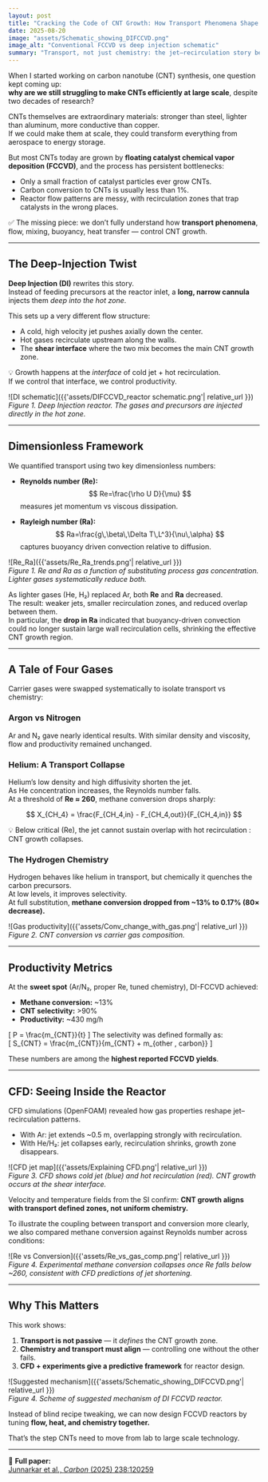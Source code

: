 ```yaml
---
layout: post
title: "Cracking the Code of CNT Growth: How Transport Phenomena Shape Deep-Injection Reactors"
date: 2025-08-20
image: "assets/Schematic_showing_DIFCCVD.png"
image_alt: "Conventional FCCVD vs deep injection schematic"
summary: "Transport, not just chemistry: the jet–recirculation story behind CNT yield in DI-FCCVD."
---
```


When I started working on carbon nanotube (CNT) synthesis, one question kept coming up:  
**why are we still struggling to make CNTs efficiently at large scale**, despite two decades of research?

CNTs themselves are extraordinary materials: stronger than steel, lighter than aluminum, more conductive than copper.  
If we could make them at scale, they could transform everything from aerospace to energy storage.  

But most CNTs today are grown by **floating catalyst chemical vapor deposition (FCCVD)**, and the process has persistent bottlenecks:

- Only a small fraction of catalyst particles ever grow CNTs.  
- Carbon conversion to CNTs is usually less than 1%.  
- Reactor flow patterns are messy, with recirculation zones that trap catalysts in the wrong places.  

✅ The missing piece: we don’t fully understand how **transport phenomena**, flow, mixing, buoyancy, heat transfer — control CNT growth.

---

## The Deep-Injection Twist

**Deep Injection (DI)** rewrites this story.  
Instead of feeding precursors at the reactor inlet, a **long, narrow cannula** injects them *deep into the hot zone*.  

This sets up a very different flow structure:

- A cold, high velocity jet pushes axially down the center.  
- Hot gases recirculate upstream along the walls.  
- The **shear interface** where the two mix becomes the main CNT growth zone.  

💡 Growth happens at the *interface* of cold jet + hot recirculation.  
If we control that interface, we control productivity.

![DI schematic]({{'assets/DIFCCVD_reactor schematic.png'| relative_url }})  
*Figure 1. Deep Injection reactor. The gases and precursors are injected directly in the hot zone.*

---

## Dimensionless Framework

We quantified transport using two key dimensionless numbers:

- **Reynolds number (Re):**
$$
Re=\frac{\rho U D}{\mu}
$$
measures jet momentum vs viscous dissipation.

- **Rayleigh number (Ra):**  
$$
Ra=\frac{g\,\beta\,\Delta T\,L^3}{\nu\,\alpha}
$$
captures buoyancy driven convection relative to diffusion.

![Re_Ra]({{'assets/Re_Ra_trends.png'| relative_url }})  
*Figure 1. Re and Ra as a function of substituting process gas concentration. Lighter gases systematically reduce both.*

As lighter gases (He, H₂) replaced Ar, both **Re** and **Ra** decreased.  
The result: weaker jets, smaller recirculation zones, and reduced overlap between them.  
In particular, the **drop in Ra** indicated that buoyancy-driven convection could no longer sustain large wall recirculation cells, shrinking the effective CNT growth region.

---

## A Tale of Four Gases

Carrier gases were swapped systematically to isolate transport vs chemistry:

### Argon vs Nitrogen
Ar and N₂ gave nearly identical results. With similar density and viscosity, flow and productivity remained unchanged.

### Helium: A Transport Collapse
Helium’s low density and high diffusivity shorten the jet.  
As He concentration increases, the Reynolds number falls.  
At a threshold of **Re ≈ 260**, methane conversion drops sharply:

$$
X_{CH_4} = \frac{F_{CH_4,in} - F_{CH_4,out}}{F_{CH_4,in}}
$$

💡 Below critical \(Re\), the jet cannot sustain overlap with hot recirculation : CNT growth collapses.

### The Hydrogen Chemistry
Hydrogen behaves like helium in transport, but chemically it quenches the carbon precursors.  
At low levels, it improves selectivity.  
At full substitution, **methane conversion dropped from ~13% to 0.17% (80× decrease).**

![Gas productivity]({{'assets/Conv_change_with_gas.png'| relative_url }})  
*Figure 2. CNT conversion vs carrier gas composition.*

---

## Productivity Metrics

At the **sweet spot** (Ar/N₂, proper Re, tuned chemistry), DI-FCCVD achieved:

- **Methane conversion:** ~13%  
- **CNT selectivity:** >90%  
- **Productivity:** ~430 mg/h  

\[
P = \frac{m_{CNT}}{t}
\]
The selectivity was defined formally as:  
\[
S_{CNT} = \frac{m_{CNT}}{m_{CNT} + m_{other \, carbon}}
\]

These numbers are among the **highest reported FCCVD yields**.


---

## CFD: Seeing Inside the Reactor

CFD simulations (OpenFOAM) revealed how gas properties reshape jet–recirculation patterns.

- With Ar: jet extends ~0.5 m, overlapping strongly with recirculation.  
- With He/H₂: jet collapses early, recirculation shrinks, growth zone disappears.

![CFD jet map]({{'assets/Explaining CFD.png'| relative_url }})  
*Figure 3. CFD shows cold jet (blue) and hot recirculation (red). CNT growth occurs at the shear interface.*

Velocity and temperature fields from the SI confirm: **CNT growth aligns with transport defined zones, not uniform chemistry.**

To illustrate the coupling between transport and conversion more clearly, we also compared methane conversion against Reynolds number across conditions:

![Re vs Conversion]({{'assets/Re_vs_gas_comp.png'| relative_url }})  
*Figure 4. Experimental methane conversion collapses once Re falls below ~260, consistent with CFD predictions of jet shortening.*

---

## Why This Matters

This work shows:

1. **Transport is not passive** — it *defines* the CNT growth zone.  
2. **Chemistry and transport must align** — controlling one without the other fails.  
3. **CFD + experiments give a predictive framework** for reactor design.  

![Suggested mechanism]({{'assets/Schematic_showing_DIFCCVD.png'| relative_url }})  
*Figure 4. Scheme of suggested mechanism of DI FCCVD reactor.*


Instead of blind recipe tweaking, we can now design FCCVD reactors by tuning **flow, heat, and chemistry together.**

That’s the step CNTs need to move from lab to large scale technology.

---

📖 **Full paper:**  
[Junnarkar et al., *Carbon* (2025) 238:120259](https://doi.org/10.1016/j.carbon.2025.120259)

